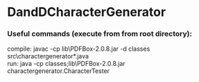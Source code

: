 # DandDCharacterGenerator

### Useful commands (execute from from root directory):
compile: javac -cp lib\PDFBox-2.0.8.jar -d classes src\charactergenerator\*.java  
run: java -cp classes;lib\PDFBox-2.0.8.jar charactergenerator.CharacterTester
